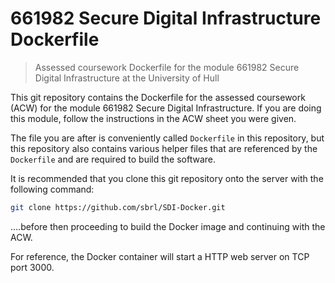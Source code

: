 # 661982 Secure Digital Infrastructure Dockerfile

> Assessed coursework Dockerfile for the module 661982 Secure Digital Infrastructure at the University of Hull

This git repository contains the Dockerfile for the assessed coursework (ACW) for the module 661982 Secure Digital Infrastructure. If you are doing this module, follow the instructions in the ACW sheet you were given.


The file you are after is conveniently called `Dockerfile` in this repository, but this repository also contains various helper files that are referenced by the `Dockerfile` and are required to build the software.

It is recommended that you clone this git repository onto the server with the following command:

```bash
git clone https://github.com/sbrl/SDI-Docker.git
```

....before then proceeding to build the Docker image and continuing with the ACW.

For reference, the Docker container will start a HTTP web server on TCP port 3000.
